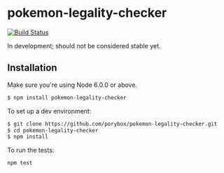 # pokemon-legality-checker

[![Build Status](https://travis-ci.org/porybox/pokemon-legality-checker.svg?branch=master)](https://travis-ci.org/porybox/pokemon-legality-checker)

In development; should not be considered stable yet.

## Installation

Make sure you're using Node 6.0.0 or above.

```bash
$ npm install pokemon-legality-checker
```

To set up a dev environment:

```bash
$ git clone https://github.com/porybox/pokemon-legality-checker.git
$ cd pokemon-legality-checker
$ npm install
```

To run the tests:

```bash
npm test
```
